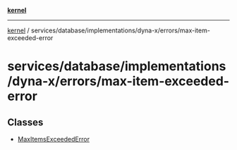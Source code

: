 [**kernel**](../../../../../../README.md)

***

[kernel](../../../../../../modules.md) / services/database/implementations/dyna-x/errors/max-item-exceeded-error

# services/database/implementations/dyna-x/errors/max-item-exceeded-error

## Classes

- [MaxItemsExceededError](classes/MaxItemsExceededError.md)
